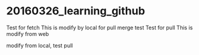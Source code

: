 # 20160326_learning_github
Test for fetch
This is modify by local for pull merge test
Test for pull
This is modify from web

modify from local, test pull
